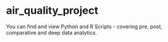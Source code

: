 # air_quality_project
You can find and view Python and R Scripts - covering pre, post, comparative and deep data analytics.
